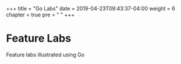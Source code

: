 +++
title = "Go Labs"
date = 2019-04-23T09:43:37-04:00
weight = 6
chapter = true
pre = "<i class='fas fa-flask'></i> "
+++

# <i class='fas fa-flask'></i> Feature Labs  

Feature labs illustrated using Go
